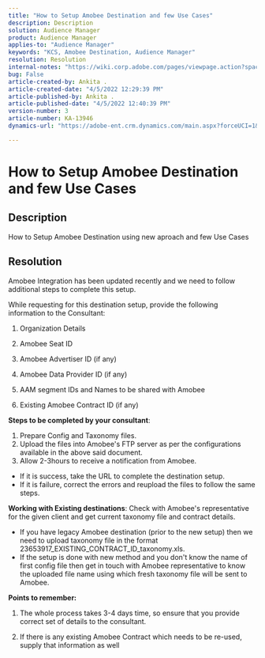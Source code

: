 ```yaml
---
title: "How to Setup Amobee Destination and few Use Cases"
description: Description
solution: Audience Manager
product: Audience Manager
applies-to: "Audience Manager"
keywords: "KCS, Amobee Destination, Audience Manager"
resolution: Resolution
internal-notes: "https://wiki.corp.adobe.com/pages/viewpage.action?spaceKey=MCPI&title=Turn+Amobee+-+AAM+Destination"
bug: False
article-created-by: Ankita .
article-created-date: "4/5/2022 12:29:39 PM"
article-published-by: Ankita .
article-published-date: "4/5/2022 12:40:39 PM"
version-number: 3
article-number: KA-13946
dynamics-url: "https://adobe-ent.crm.dynamics.com/main.aspx?forceUCI=1&pagetype=entityrecord&etn=knowledgearticle&id=fd273b0a-dcb4-ec11-983f-000d3a5d0e57"

---
```

# How to Setup Amobee Destination and few Use Cases

## Description


How to Setup Amobee Destination using new aproach and few Use Cases


## Resolution


Amobee Integration has been updated recently and we need to follow additional steps to complete this setup.

While requesting for this destination setup, provide the following information to the Consultant:

1. Organization Details

2. Amobee Seat ID

3. Amobee Advertiser ID (if any)

4. Amobee Data Provider ID (if any)

5. AAM segment IDs and Names to be shared with Amobee

6. Existing Amobee Contract ID (if any)

<b>Steps to be completed by your consultant</b>:

1. Prepare Config and Taxonomy files.
2. Upload the files into Amobee's FTP server as per the configurations available in the above said document.
3. Allow 2-3hours to receive a notification from Amobee.


- If it is success, take the URL to complete the destination setup.
- If it is failure, correct the errors and reupload the files to follow the same steps.


<b>Working with Existing destinations</b>: Check with Amobee's representative for the given client and get current taxonomy file and contract details.

- If you have legacy Amobee destination (prior to the new setup) then we need to upload taxonomy file in the format 23653917_EXISTING_CONTRACT_ID_taxonomy.xls.
- If the setup is done with new method and you don't know the name of first config file then get in touch with Amobee representative to know the uploaded file name using which fresh taxonomy file will be sent to Amobee.


<b>Points to remember:</b>

1. The whole process takes 3-4 days time, so ensure that you provide correct set of details to the consultant.

2. If there is any existing Amobee Contract which needs to be re-used, supply that information as well
